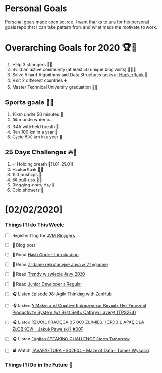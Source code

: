 Personal Goals
==============
Personal goals made open source. I want thanks to [una](https://github.com/una/personal-goals) for her personal goals repo that I can take pattern from and what made me motivate to work. 

# Overarching Goals for 2020 🏆🥇
1. Help 3 strangers 🧚‍♂️
2. Build an active community (at least 50 unique blog visits) 🧑‍🤝‍🧑
3. Solve 5 hard Algorithms and Data Structures tasks at [HackerRank](https://www.hackerrank.com/) 💙
4. Visit 2 different countries ✈️
5. Master Technical University graduation 👨‍🎓

## Sports goals 💪🥈
1. 10km under 50 minutes 👟
2. 50m underwater 🏊
3. 3:45 with held breath 🧘
4. Run 100 km in a year 🏃
5. Cycle 500 km in a year 🚴

## 25 Days Challenges 🔥🥉
1. ✅ Holding breath 🧘(1.01-25.01)
2. HackerRank 👨‍💻
3. 100 pushups 🙇
4. 50 pull-ups 🏋️‍♂️
5. Blogging every day 📝
6. Cold showers 🚿

# [02/02/2020]

### Things I'll do This Week:

- [ ] Register blog for [JVM Bloggers](http://jvm-bloggers.com/)
- [ ] 📝 Blog post
- [ ] 📗 Read [Hash Code – Introduction](https://devolution.tech/hash-code-introduction/)
- [ ] 📗 Read [Zadanie rekrutacyjne Java w 2 tygodnie](https://devrev.pl/zadanie-rekrutacyjne-java-w-2-tygodnie/)
- [ ] 📗 Read [Trendy w świecie Javy 2020](http://nullpointerexception.pl/trendy-w-swiecie-javy-2020/)
- [ ] 📗 Read [Junior Developer a Regular](https://bartlomiejchmielewski.pl/junior-developer-a-regular/)
- [ ] 🎧 Listen [Episode 98: Agile Thinking with ZenHub](https://www.programmingthrowdown.com/2020/01/episode-98-agile-thinking-with-zenhub.html)
- [ ] 🎧 Listen [A Maker and Creative Entrepreneur Reveals Her Personal Productivity System (w/ Best Self’s Cathryn Lavery) (TPS284)](http://www.asianefficiency.com/podcast/284-cathryn-lavery/)
- [ ] 🎧 Listen [RZUCIŁ PRACĘ ZA 35 000 ZŁ/MIES. I ZROBIŁ APKĘ DLA ŻŁOBKÓW - Jakub Pawelski | #007](https://youtu.be/Fi2-y093eVk)
- [ ] 🎧 Listen [English SPEAKING CHALLENGE Starts Tomorrow](https://youtu.be/j8zhv8Z040c)
- [ ] 📽️ Watch [JAVAFAKTURA - S02E04 - Maze of Data - Tomek Wysocki](https://youtu.be/Vp3qe1ZyVOg)


### Things I'll Do in the Future 🏅
